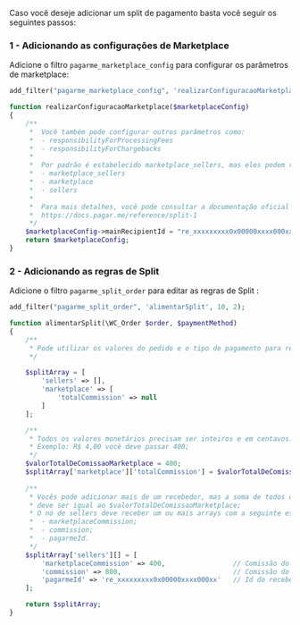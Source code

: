 Caso você deseje adicionar um split de pagamento basta você seguir os seguintes passos:

### 1 - Adicionando as configurações de Marketplace 
Adicione o filtro `pagarme_marketplace_config` para configurar os parâmetros de marketplace:

```php
add_filter("pagarme_marketplace_config", 'realizarConfiguracaoMarketplace', 10, 1);

function realizarConfiguracaoMarketplace($marketplaceConfig)
{
	/**
	 *	Você também pode configurar outros parâmetros como:
	 *	- responsibilityForProcessingFees
	 *	- responsibilityForChargebacks
	 *	
	 *	Por padrão é estabelecido marketplace_sellers, mas eles podem receber um dos seguintes valores: 
	 *	- marketplace_sellers
	 *	- marketplace
	 *	- sellers
	 *
	 * 	Para mais detalhes, você pode consultar a documentação oficial da Pagar.me: 
	 *  https://docs.pagar.me/reference/split-1
	 */
	$marketplaceConfig->mainRecipientId = "re_xxxxxxxxx0x00000xxxx000xx"; // Obrigatório | Valor do recipientId do Marketplace
	return $marketplaceConfig;
}
```

### 2 - Adicionando as regras de Split
Adicione o filtro `pagarme_split_order` para editar as regras de Split :

```php
add_filter("pagarme_split_order", 'alimentarSplit', 10, 2);

function alimentarSplit(\WC_Order $order, $paymentMethod)
{
	/**
	 * Pode utilizar os valores do pedido e o tipo de pagamento para realizar o split
	 */

	$splitArray = [
		'sellers' => [],
		'marketplace' => [
			'totalCommission' => null
		]
	];

	/**
	 * Todos os valores monetários precisam ser inteiros e em centavos. 
	 * Exemplo: R$ 4,00 você deve passar 400;
	 */
	$valorTotalDeComissaoMarketplace = 400;
	$splitArray['marketplace']['totalCommission'] = $valorTotalDeComissaoMarketplace; // Valor total de comissão destinado ao Marketplace
	
	/**
	 * Vocês pode adicionar mais de um recebedor, mas a soma de todos os marketplaceCommission 
	 * deve ser igual ao $valorTotalDeComissaoMarketplace;
	 * O nó de sellers deve receber um ou mais arrays com a seguinte estrutura de campos:
	 *  - marketplaceCommission; 
	 *  - commission; 
	 *  - pagarmeId.
	 */
	$splitArray['sellers'][] = [
		'marketplaceCommission' => 400, 				// Comissão do Marketplace
		'commission' => 800, 							// Comissão do recebedor
		'pagarmeId' => 're_xxxxxxxxx0x00000xxxx000xx' 	// Id do recebedor
	];

	return $splitArray;
}
```